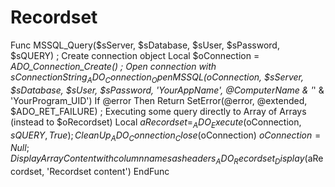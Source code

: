 # Recordset
 Func MSSQL_Query($sServer, $sDatabase, $sUser, $sPassword, $sQUERY)      ; Create connection object     Local $oConnection = _ADO_Connection_Create()      ; Open connection with $sConnectionString     _ADO_Connection_OpenMSSQL($oConnection, $sServer, $sDatabase, $sUser, $sPassword, 'YourAppName', @ComputerName &amp; '_' &amp; 'YourProgram_UID')     If @error Then Return SetError(@error, @extended, $ADO_RET_FAILURE)      ; Executing some query directly to Array of Arrays (instead to $oRecordset)     Local $aRecordset = _ADO_Execute($oConnection, $sQUERY, True)      ; Clean Up     _ADO_Connection_Close($oConnection)     $oConnection = Null      ; Display Array Content with column names as headers     _ADO_Recordset_Display($aRecordset, 'Recordset content') EndFunc
